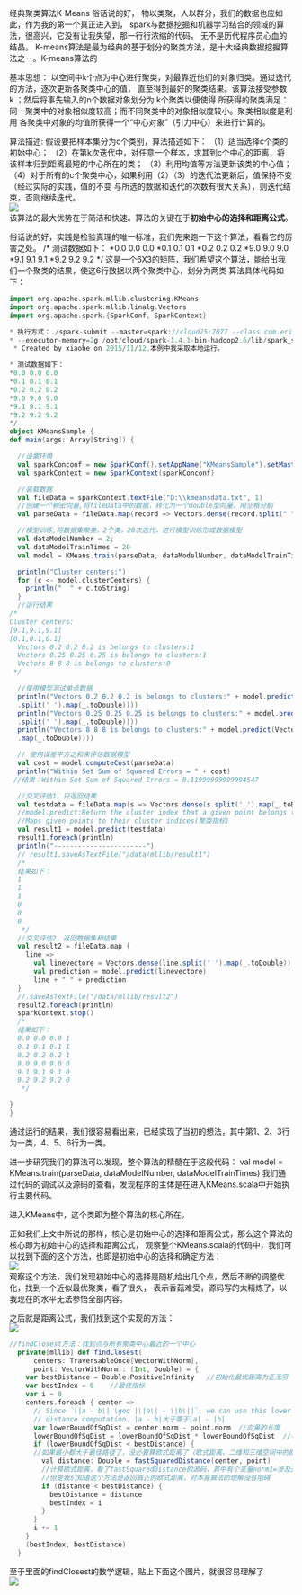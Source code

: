    经典聚类算法K-Means
俗话说的好， 物以类聚，人以群分，我们的数据也应如此，作为我的第一个真正进入到，
spark与数据挖掘和机器学习结合的领域的算法，很高兴，它没有让我失望，那一行行浓缩的代码，
无不是历代程序员心血的结晶。
K-means算法是最为经典的基于划分的聚类方法，是十大经典数据挖掘算法之一。K-means算法的

基本思想：
以空间中k个点为中心进行聚类，对最靠近他们的对象归类。通过迭代的方法，逐次更新各聚类中心的值，
直至得到最好的聚类结果。该算法接受参数 k ；然后将事先输入的n个数据对象划分为 k个聚类以便使得
所获得的聚类满足：同一聚类中的对象相似度较高；而不同聚类中的对象相似度较小。聚类相似度是利用
各聚类中对象的均值所获得一个“中心对象”（引力中心）来进行计算的。

 

算法描述:
假设要把样本集分为c个类别，算法描述如下：
（1）适当选择c个类的初始中心；
（2）在第k次迭代中，对任意一个样本，求其到c个中心的距离，将该样本归到距离最短的中心所在的类；
（3）利用均值等方法更新该类的中心值；
（4）对于所有的c个聚类中心，如果利用（2）（3）的迭代法更新后，值保持不变（经过实际的实践，值的不变
与所选的数据和迭代的次数有很大关系），则迭代结束，否则继续迭代。</br>
![](https://github.com/woshidandan/hadoop-spark/blob/master/picture/kmeans1.jpg)</br>
该算法的最大优势在于简洁和快速。算法的关键在于<strong>初始中心的选择和距离公式</strong>。

俗话说的好，实践是检验真理的唯一标准，我们先来跑一下这个算法，看看它的厉害之处。
 /* 测试数据如下：
  *0.0 0.0 0.0
  *0.1 0.1 0.1
  *0.2 0.2 0.2
  *9.0 9.0 9.0
  *9.1 9.1 9.1
  *9.2 9.2 9.2
  */
  这是一个6X3的矩阵，我们希望这个算法，能给出我们一个聚类的结果，使这6行数据以两个聚类中心，划分为两类
  算法具体代码如下：
  ```scala
import org.apache.spark.mllib.clustering.KMeans
import org.apache.spark.mllib.linalg.Vectors
import org.apache.spark.{SparkConf, SparkContext}

  * 执行方式：./spark-submit --master=spark://cloud25:7077 --class com.eric.spark.mllib.KMeansSample
  * --executor-memory=2g /opt/cloud/spark-1.4.1-bin-hadoop2.6/lib/spark_scala.jar
  * Created by xiaohe on 2015/11/12.本例中我采取本地运行。

  * 测试数据如下：
  *0.0 0.0 0.0
  *0.1 0.1 0.1
  *0.2 0.2 0.2
  *9.0 9.0 9.0
  *9.1 9.1 9.1
  *9.2 9.2 9.2
  */
object KMeansSample {
  def main(args: Array[String]) {

    //设置环境
    val sparkConconf = new SparkConf().setAppName("KMeansSample").setMaster("local");//本地跑，测试
    val sparkContext = new SparkContext(sparkConconf)

    //装载数据
    val fileData = sparkContext.textFile("D:\\kmeansdata.txt", 1)
    //创建一个稠密向量,将fileData中的数据，转化为一个double型向量，用空格分割
    val parseData = fileData.map(record => Vectors.dense(record.split(" ").map(_.toDouble)))

    //模型训练,将数据集聚类，2个类，20次迭代，进行模型训练形成数据模型
    val dataModelNumber = 2;
    val dataModelTrainTimes = 20
    val model = KMeans.train(parseData, dataModelNumber, dataModelTrainTimes)

    println("Cluster centers:")
    for (c <- model.clusterCenters) {
      println("  " + c.toString)
    }
    //运行结果
  /*
  Cluster centers:
  [9.1,9.1,9.1]
  [0.1,0.1,0.1]
    Vectors 0.2 0.2 0.2 is belongs to clusters:1
    Vectors 0.25 0.25 0.25 is belongs to clusters:1
    Vectors 8 8 8 is belongs to clusters:0
   */

    //使用模型测试单点数据
    println("Vectors 0.2 0.2 0.2 is belongs to clusters:" + model.predict(Vectors.dense("0.2 0.2 0.2"
    .split(' ').map(_.toDouble))))
    println("Vectors 0.25 0.25 0.25 is belongs to clusters:" + model.predict(Vectors.dense("0.25 0.25 0.25"
    .split(' ').map(_.toDouble))))
    println("Vectors 8 8 8 is belongs to clusters:" + model.predict(Vectors.dense("8 8 8".split(' ')
    .map(_.toDouble))))

    // 使用误差平方之和来评估数据模型
    val cost = model.computeCost(parseData)
    println("Within Set Sum of Squared Errors = " + cost)
   //结果：Within Set Sum of Squared Errors = 0.11999999999994547

    //交叉评估1，只返回结果
    val testdata = fileData.map(s => Vectors.dense(s.split(' ').map(_.toDouble)))
    //model.predict:Return the cluster index that a given point belongs to||
    //Maps given points to their cluster indices(聚类指标)
    val result1 = model.predict(testdata)
    result1.foreach(println)
    println("-----------------------")
    // result1.saveAsTextFile("/data/mllib/result1")
    /*
    结果如下：
    1
    1
    1
    0
    0
    0
     */
    //交叉评估2，返回数据集和结果
    val result2 = fileData.map {
      line =>
        val linevectore = Vectors.dense(line.split(' ').map(_.toDouble))
        val prediction = model.predict(linevectore)
        line + " " + prediction
    }
    //.saveAsTextFile("/data/mllib/result2")
    result2.foreach(println)
    sparkContext.stop()
    /*
    结果如下：
    0.0 0.0 0.0 1
    0.1 0.1 0.1 1
    0.2 0.2 0.2 1
    9.0 9.0 9.0 0
    9.1 9.1 9.1 0
    9.2 9.2 9.2 0
     */

  }
}
```
通过运行的结果，我们很容易看出来，已经实现了当初的想法，其中第1、2、3行为一类，4、5、6行为一类。

进一步研究我们的算法可以发现，整个算法的精髓在于这段代码：
val model = KMeans.train(parseData, dataModelNumber, dataModelTrainTimes)
我们通过代码的调试以及源码的查看，发现程序的主体是在进入KMeans.scala中开始执行主要代码。

进入KMeans中，这个类即为整个算法的核心所在。

正如我们上文中所说的那样，核心是初始中心的选择和距离公式，那么这个算法的核心即为初始中心的选择和距离公式，
观察整个KMeans.scala的代码中，我们可以找到下面的这个方法，也即是初始中心的选择和确定方法：</br>
![](https://github.com/woshidandan/hadoop-spark/blob/master/picture/kmeans2.png)</br>
观察这个方法，我们发现初始中心的选择是随机给出几个点，然后不断的调整优化，找到一个近似最优聚类，看了很久，
表示香菇难受，源码写的太精炼了，以我现在的水平无法参悟全部内容。

之后就是距离公式，我们找到这个实现的方法：</br>
![](https://github.com/woshidandan/hadoop-spark/blob/master/picture/kmeans3.png)</br>
```scala
//findClosest方法：找到点与所有聚类中心最近的一个中心
  private[mllib] def findClosest(
      centers: TraversableOnce[VectorWithNorm],
      point: VectorWithNorm): (Int, Double) = {
    var bestDistance = Double.PositiveInfinity   //初始化最优距离为正无穷
    var bestIndex = 0    //最佳指标
    var i = 0
    centers.foreach { center =>
      // Since `\|a - b\| \geq |\|a\| - \|b\||`, we can use this lower bound to avoid unnecessary
      // distance computation. |a - b|大于等于|a| - |b|
      var lowerBoundOfSqDist = center.norm - point.norm  //向量的长度
      lowerBoundOfSqDist = lowerBoundOfSqDist * lowerBoundOfSqDist  //中心点到数据点最大的距离的平方
      if (lowerBoundOfSqDist < bestDistance) { 
      //如果最小都大于最佳路径了，没必要算欧式距离了（欧式距离，二维和三维空间中的欧氏距离就是两点之间的实际距离）
        val distance: Double = fastSquaredDistance(center, point)
        //计算欧式距离，看了fastSquaredDistance的源码，其中有个变量norm1=涉及到L2范数，因为知识有限，目前无法参透，
        //但是我们知道这个方法是返回真正的欧式距离，对本身算法的理解没有阻碍
        if (distance < bestDistance) {
          bestDistance = distance
          bestIndex = i
        }
      }
      i += 1
    }
    (bestIndex, bestDistance)
  }
```
至于里面的findClosest的数学逻辑，贴上下面这个图片，就很容易理解了</br>
![](https://github.com/woshidandan/hadoop-spark/blob/master/picture/kmeans4.png)</br>












